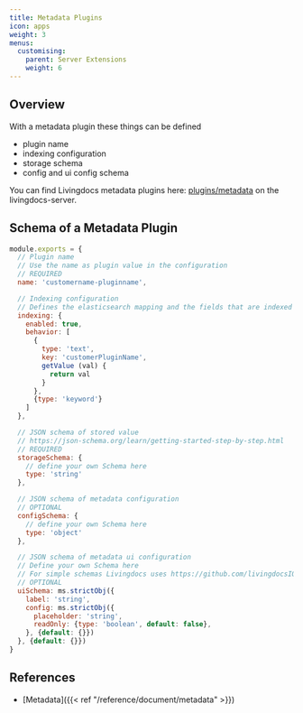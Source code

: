 ```yaml
---
title: Metadata Plugins
icon: apps
weight: 3
menus:
  customising:
    parent: Server Extensions
    weight: 6
---
```


## Overview

With a metadata plugin these things can be defined
- plugin name
- indexing configuration
- storage schema
- config and ui config schema

You can find Livingdocs metadata plugins here: [plugins/metadata](https://github.com/livingdocsIO/livingdocs-server/tree/master/plugins/metadata) on the livingdocs-server.


## Schema of a Metadata Plugin

```js
module.exports = {
  // Plugin name
  // Use the name as plugin value in the configuration
  // REQUIRED
  name: 'customername-pluginname',

  // Indexing configuration
  // Defines the elasticsearch mapping and the fields that are indexed
  indexing: {
    enabled: true,
    behavior: [
      {
        type: 'text',
        key: 'customerPluginName',
        getValue (val) {
          return val
        }
      },
      {type: 'keyword'}
    ]
  },

  // JSON schema of stored value
  // https://json-schema.org/learn/getting-started-step-by-step.html
  // REQUIRED
  storageSchema: {
    // define your own Schema here
    type: 'string'
  },

  // JSON schema of metadata configuration
  // OPTIONAL
  configSchema: {
    // define your own Schema here
    type: 'object'
  },

  // JSON schema of metadata ui configuration
  // Define your own Schema here
  // For simple schemas Livingdocs uses https://github.com/livingdocsIO/microschema
  // OPTIONAL
  uiSchema: ms.strictObj({
    label: 'string',
    config: ms.strictObj({
      placeholder: 'string',
      readOnly: {type: 'boolean', default: false},
    }, {default: {}})
  }, {default: {}})
}
```

## References
- [Metadata]({{< ref "/reference/document/metadata" >}})
